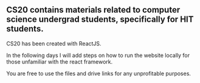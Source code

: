 ## CS20 contains materials related to computer science undergrad students, specifically for HIT students.


CS20 has been created with ReactJS.

In the following days I will add steps on how to run the website locally for those unfamiliar with the react framework.



You are free to use the files and drive links for any unprofitable purposes. 
